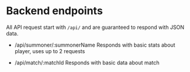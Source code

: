# Backend endpoints
All API request start with ```/api/``` and are guaranteed to respond with JSON data.
* /api/summoner/:summonerName
  Responds with basic stats about player, uses up to 2 requests

* /api/match/:matchId
  Responds with basic data about match